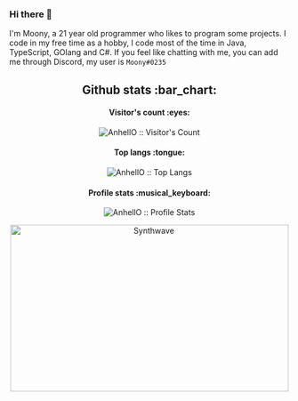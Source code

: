 ### Hi there 👋
I'm Moony, a 21 year old programmer who likes to program some projects. I code in my free time as a hobby, 
I code most of the time in Java, TypeScript, GOlang and C#. If you feel like chatting with me, you can add
me through Discord, my user is `Moony#0235`

<!--
**iVitaliya/iVitaliya** is a ✨ _special_ ✨ repository because its `README.md` (this file) appears on your GitHub profile.

Here are some ideas to get you started:

- 🔭 I’m currently working on ...
- 🌱 I’m currently learning ...
- 👯 I’m looking to collaborate on ...
- 🤔 I’m looking for help with ...
- 💬 Ask me about ...
- 📫 How to reach me: ...
- 😄 Pronouns: ...
- ⚡ Fun fact: ...
-->
<h2 align="center">Github stats :bar_chart:</h2>

<h4 align="center">Visitor's count :eyes:</h4>

<p align="center"><img src="https://profile-counter.glitch.me/{AnhellO}/count.svg" alt="AnhellO :: Visitor's Count" /></p>

<h4 align="center">Top langs :tongue:</h4>

<p align="center"><img src="https://github-readme-stats.vercel.app/api/top-langs/?username=AnhellO&langs_count=10&theme=tokyonight&layout=compact" alt="AnhellO :: Top Langs" /></p>

<h4 align="center">Profile stats :musical_keyboard:</h4>

<p align="center"><img src="https://github-readme-stats.vercel.app/api?username=AnhellO&show_icons=true&theme=synthwave" alt="AnhellO :: Profile Stats" /></p>

<p align="center"><img src="https://thumbs.gfycat.com/GoodnaturedFondGaur-size_restricted.gif" alt="Synthwave" height="300" width="500"></p>
